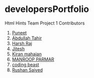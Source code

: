 # developersPortfolio

Html Hints Team Project 1
Contributors

1. <a href="https://www.instagram.com/puneet_dudi/">Puneet</a>
2. <a href="https://www.instagram.com/abdullah_tahir99/">Abdullah Tahir</a>
3. <a href="https://www.instagram.com/harshh._.7/">Harsh Raj</a>
4. <a href="https://www.instagram.com/gadage_jitesh/">Jitesh</a>
5. <a href="https://www.instagram.com/k_i_r_an_248/">Kiran mahajan</a>
6. <a href="https://www.instagram.com/the.manroop.parmar/">MANROOP PARMAR</a>
7. <a href="https://www.instagram.com/coding.beast/">coding beast
   </a>
8. <a href="https://www.instagram.com/xx.rushan_saiyed.xx/">Rushan Saiyed
   </a>
